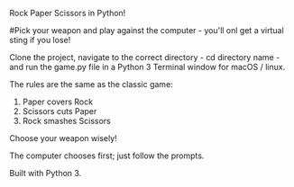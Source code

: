Rock Paper Scissors in Python!

#Pick your weapon and play against the computer - you'll onl get a virtual sting if you lose!

Clone the project, navigate to the correct directory - cd directory name - and run the game.py file in a Python 3 Terminal window for macOS / linux.

The rules are the same as the classic game:

1. Paper covers Rock
2. Scissors cuts Paper
3. Rock smashes Scissors

Choose your weapon wisely!

The computer chooses first; just follow the prompts.

Built with Python 3.

